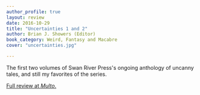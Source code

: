 ```yaml
---
author_profile: true
layout: review
date: 2016-10-29
title: "Uncertainties 1 and 2"
author: Brian J. Showers (Editor)
book_category: Weird, Fantasy and Macabre
cover: "uncertainties.jpg"

---
```

The first two volumes of Swan River Press's ongoing anthology of uncanny tales, and still my favorites of the series.

[Full review at *Multo*.](https://multoghost.wordpress.com/2016/10/29/another-budget-of-book-reviews/)